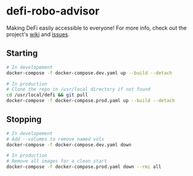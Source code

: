 # defi-robo-advisor

Making DeFi easily accessible to everyone! For more info, check out the project's [wiki](https://github.com/cibr-qcri/defi-robo-advisor/wiki) and [issues](https://github.com/orgs/cibr-qcri/projects/3).

## Starting

```zsh
# In developement
docker-compose -f docker-compose.dev.yaml up --build --detach

# In production
# Clone the repo in /usr/local directory if not found
cd /usr/local/defi && git pull
docker-compose -f docker-compose.prod.yaml up --build --detach
```

## Stopping

```zsh
# In developement
# Add --volumes to remove named vols
docker-compose -f docker-compose.dev.yaml down

# In production
# Remove all images for a clean start
docker-compose -f docker-compose.prod.yaml down --rmi all
```
